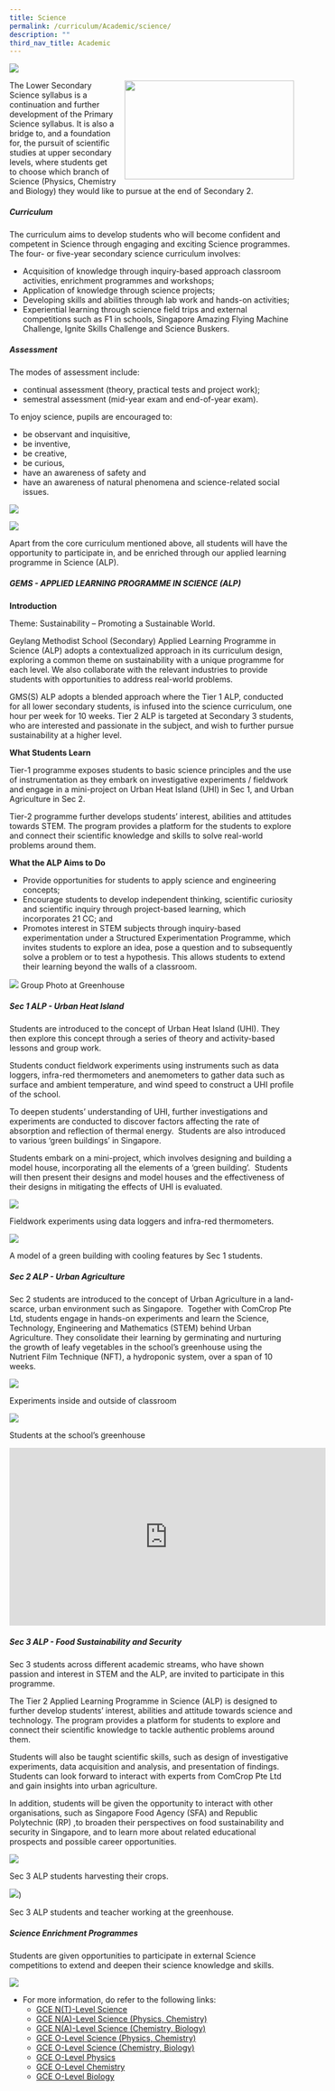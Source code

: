 ```yaml
---
title: Science
permalink: /curriculum/Academic/science/
description: ""
third_nav_title: Academic
---
```

![](/images/Science%20copy.jpg)

<img src="/images/science-300x175.jpg" style="width:300px;height:175px;margin-left:15px;" align="right">

The Lower Secondary Science syllabus is a continuation and further development of the Primary Science syllabus. It is also a bridge to, and a foundation for, the pursuit of scientific studies at upper secondary levels, where students get to choose which branch of Science (Physics, Chemistry and Biology) they would like to pursue at the end of Secondary 2.


##### Curriculum

The curriculum aims to develop students who will become confident and competent in Science through engaging and exciting Science programmes. The four- or five-year secondary science curriculum involves:

*   Acquisition of knowledge through inquiry-based approach classroom activities, enrichment programmes and workshops;
*   Application of knowledge through science projects;
*   Developing skills and abilities through lab work and hands-on activities;
*   Experiential learning through science field trips and external competitions such as F1 in schools, Singapore Amazing Flying Machine Challenge, Ignite Skills Challenge and Science Buskers.

##### Assessment

The modes of assessment include:

*   continual assessment (theory, practical tests and project work);
*   semestral assessment (mid-year exam and end-of-year exam).

To enjoy science, pupils are encouraged to:

*   be observant and inquisitive,
*   be inventive,
*   be creative,
*   be curious,
*   have an awareness of safety and
*   have an awareness of natural phenomena and science-related social issues.


![](/images/Lab-activity-photo-1-1024x768.jpg)

![](/images/Lab-activity-photo-2-1024x768.jpg)

Apart from the core curriculum mentioned above, all students will have the opportunity to participate in, and be enriched through our applied learning programme in Science (ALP).

##### GEMS - APPLIED LEARNING PROGRAMME IN SCIENCE (ALP)

**Introduction**

Theme: Sustainability – Promoting a Sustainable World.

Geylang Methodist School (Secondary) Applied Learning Programme in Science (ALP) adopts a contextualized approach in its curriculum design, exploring a common theme on sustainability with a unique programme for each level. We also collaborate with the relevant industries to provide students with opportunities to address real-world problems.

GMS(S) ALP adopts a blended approach where the Tier 1 ALP, conducted for all lower secondary students, is infused into the science curriculum, one hour per week for 10 weeks. Tier 2 ALP is targeted at Secondary 3 students, who are interested and passionate in the subject, and wish to further pursue sustainability at a higher level.

**What Students Learn**

Tier-1 programme exposes students to basic science principles and the use of instrumentation as they embark on investigative experiments / fieldwork and engage in a mini-project on Urban Heat Island (UHI) in Sec 1, and Urban Agriculture in Sec 2.

Tier-2 programme further develops students’ interest, abilities and attitudes towards STEM. The program provides a platform for the students to explore and connect their scientific knowledge and skills to solve real-world problems around them.

**What the ALP Aims to Do**

*   Provide opportunities for students to apply science and engineering concepts;
*   Encourage students to develop independent thinking, scientific curiosity and scientific inquiry through project-based learning, which incorporates 21 CC; and
*   Promotes interest in STEM subjects through inquiry-based experimentation under a Structured Experimentation Programme, which invites students to explore an idea, pose a question and to subsequently solve a problem or to test a hypothesis. This allows students to extend their learning beyond the walls of a classroom.

![](/images/Group-photo-at-Greenhouse.jpg)
Group Photo at Greenhouse


##### Sec 1 ALP - Urban Heat Island
Students are introduced to the concept of Urban Heat Island (UHI). They then explore this concept through a series of theory and activity-based lessons and group work.

Students conduct fieldwork experiments using instruments such as data loggers, infra-red thermometers and anemometers to gather data such as surface and ambient temperature, and wind speed to construct a UHI profile of the school.

To deepen students’ understanding of UHI, further investigations and experiments are conducted to discover factors affecting the rate of absorption and reflection of thermal energy.&nbsp; Students are also introduced to various ‘green buildings’ in Singapore.

Students embark on a mini-project, which involves designing and building a model house, incorporating all the elements of a ‘green building’.&nbsp; Students will then present their designs and model houses and the effectiveness of their designs in mitigating the effects of UHI is evaluated.

![](/images/Sec-1-ALP-Photo-1-1024x768.jpg)

Fieldwork experiments using data loggers and infra-red thermometers.

![](/images/Sec-1-ALP-Photo-2.jpeg)

A model of a green building with cooling features by Sec 1 students.


##### Sec 2 ALP - Urban Agriculture
Sec 2 students are introduced to the concept of Urban Agriculture in a land-scarce, urban environment such as Singapore.&nbsp; Together with ComCrop Pte Ltd, students engage in hands-on experiments and learn the Science, Technology, Engineering and Mathematics (STEM) behind Urban Agriculture. They consolidate their learning by germinating and nurturing the growth of leafy vegetables in the school’s greenhouse using the Nutrient Film Technique (NFT), a hydroponic system, over a span of 10 weeks.

![](/images/Sec-2-ALP-Photo-3.jpg)

Experiments inside and outside of classroom

![](/images/Sec-2-ALP-Photo-4-768x1024.jpg)

Students at the school’s greenhouse

<iframe width="560" height="315" src="https://www.youtube.com/embed/jXcvA1DKUt8" title="YouTube video player" frameborder="0" allow="accelerometer; autoplay; clipboard-write; encrypted-media; gyroscope; picture-in-picture" allowfullscreen=""></iframe>

##### Sec 3 ALP - Food Sustainability and Security
Sec 3 students across different academic streams, who have shown passion and interest in STEM and the ALP, are invited to participate in this programme.

The Tier 2 Applied Learning Programme in Science (ALP) is designed to further develop students’ interest, abilities and attitude towards science and technology. The program provides a platform for students to explore and connect their scientific knowledge to tackle authentic problems around them.

Students will also be taught scientific skills, such as design of investigative experiments, data acquisition and analysis, and presentation of findings. Students can look forward to interact with experts from ComCrop Pte Ltd and gain insights into urban agriculture.

In addition, students will be given the opportunity to interact with other organisations, such as Singapore Food Agency (SFA) and Republic Polytechnic (RP) ,to broaden their perspectives on food sustainability and security in Singapore, and to learn more about related educational prospects and possible career opportunities.

![](/images/Sec-3-ALP-Photo-5-1024x768.jpg)

Sec 3 ALP students harvesting their crops.

![](/images/Sec-3-ALP-Photo-6-1024x768.jpg))

Sec 3 ALP students and teacher working at the greenhouse.

##### Science Enrichment Programmes

Students are given opportunities to participate in external Science competitions to extend and deepen their science knowledge and skills.

<img src="/images/sci.jpg">














*   For more information, do refer to the following links:
    *   [GCE N(T)-Level Science](https://www.seab.gov.sg/docs/default-source/national-examinations/syllabus/nlevel/2023syllabus/5148_y23_sy.pdf)
    *   [GCE N(A)-Level Science (Physics, Chemistry)](https://www.seab.gov.sg/docs/default-source/national-examinations/syllabus/nlevel/2023syllabus/5105_y23_sy.pdf)
    *  [GCE N(A)-Level Science (Chemistry, Biology)](https://www.seab.gov.sg/docs/default-source/national-examinations/syllabus/nlevel/2023syllabus/5107_y23_sy.pdf)
    *   [GCE O-Level Science (Physics, Chemistry)](https://www.seab.gov.sg/docs/default-source/national-examinations/syllabus/olevel/2023syllabus/5076_y23_sy.pdf)
    *   [GCE O-Level Science (Chemistry, Biology)](https://www.seab.gov.sg/docs/default-source/national-examinations/syllabus/olevel/2023syllabus/5078_y23_sy.pdf)
    *  [ GCE O-Level Physics](https://www.seab.gov.sg/docs/default-source/national-examinations/syllabus/olevel/2023syllabus/6091_y23_sy.pdf)
    *   [GCE O-Level Chemistry](https://www.seab.gov.sg/docs/default-source/national-examinations/syllabus/olevel/2023syllabus/6092_y23_sy.pdf)
    *   [GCE O-Level Biology](https://www.seab.gov.sg/docs/default-source/national-examinations/syllabus/olevel/2023syllabus/6093_y23_sy.pdf)